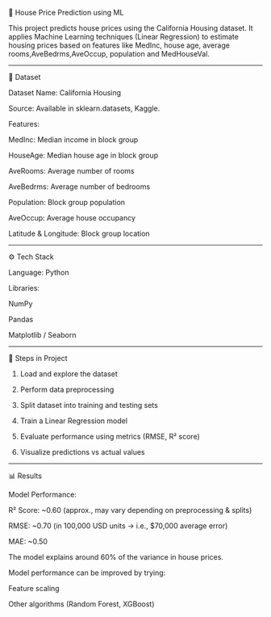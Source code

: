 🏡 House Price Prediction using ML

This project predicts house prices using the California Housing dataset. It applies Machine Learning techniques (Linear Regression) to estimate housing prices based on features like MedInc, house age, average rooms,AveBedrms,AveOccup, population and MedHouseVal.


---

📂 Dataset

Dataset Name: California Housing

Source: Available in sklearn.datasets, Kaggle.

Features:

MedInc: Median income in block group

HouseAge: Median house age in block group

AveRooms: Average number of rooms

AveBedrms: Average number of bedrooms

Population: Block group population

AveOccup: Average house occupancy

Latitude & Longitude: Block group location




---

⚙ Tech Stack

Language: Python

Libraries:

NumPy

Pandas

Matplotlib / Seaborn




---

🚀 Steps in Project

1. Load and explore the dataset


2. Perform data preprocessing


3. Split dataset into training and testing sets


4. Train a Linear Regression model


5. Evaluate performance using metrics (RMSE, R² score)


6. Visualize predictions vs actual values




---

📊 Results

Model Performance:

R² Score: ~0.60 (approx., may vary depending on preprocessing & splits)

RMSE: ~0.70 (in 100,000 USD units → i.e., $70,000 average error)

MAE: ~0.50

The model explains around 60% of the variance in house prices.

Model performance can be improved by trying:

Feature scaling

Other algorithms (Random Forest, XGBoost)
